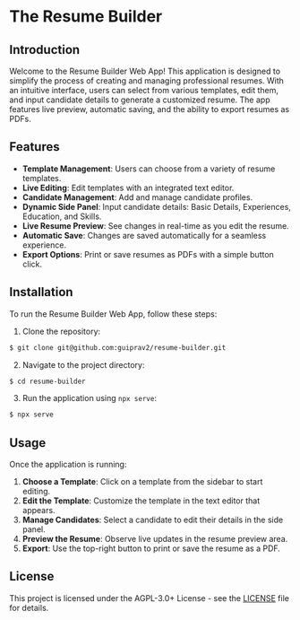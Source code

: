 # The Resume Builder

## Introduction

Welcome to the Resume Builder Web App! This application is designed to simplify the process of creating and managing professional resumes. With an intuitive interface, users can select from various templates, edit them, and input candidate details to generate a customized resume. The app features live preview, automatic saving, and the ability to export resumes as PDFs.

## Features

- **Template Management**: Users can choose from a variety of resume templates.
- **Live Editing**: Edit templates with an integrated text editor.
- **Candidate Management**: Add and manage candidate profiles.
- **Dynamic Side Panel**: Input candidate details: Basic Details, Experiences, Education, and Skills.
- **Live Resume Preview**: See changes in real-time as you edit the resume.
- **Automatic Save**: Changes are saved automatically for a seamless experience.
- **Export Options**: Print or save resumes as PDFs with a simple button click.

## Installation

To run the Resume Builder Web App, follow these steps:

1. Clone the repository:

```sh
$ git clone git@github.com:guiprav2/resume-builder.git
```

2. Navigate to the project directory:

```sh
$ cd resume-builder
```

3. Run the application using `npx serve`:

```sh
$ npx serve
```

## Usage

Once the application is running:

1. **Choose a Template**: Click on a template from the sidebar to start editing.
2. **Edit the Template**: Customize the template in the text editor that appears.
3. **Manage Candidates**: Select a candidate to edit their details in the side panel.
4. **Preview the Resume**: Observe live updates in the resume preview area.
5. **Export**: Use the top-right button to print or save the resume as a PDF.

## License

This project is licensed under the AGPL-3.0+ License - see the [LICENSE](LICENSE) file for details.
